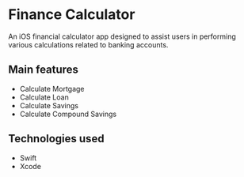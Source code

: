 # Finance Calculator

An iOS financial calculator app designed to assist users in performing various calculations related to banking accounts.

## Main features
- Calculate Mortgage
- Calculate Loan
- Calculate Savings
- Calculate Compound Savings


## Technologies used
- Swift
- Xcode
